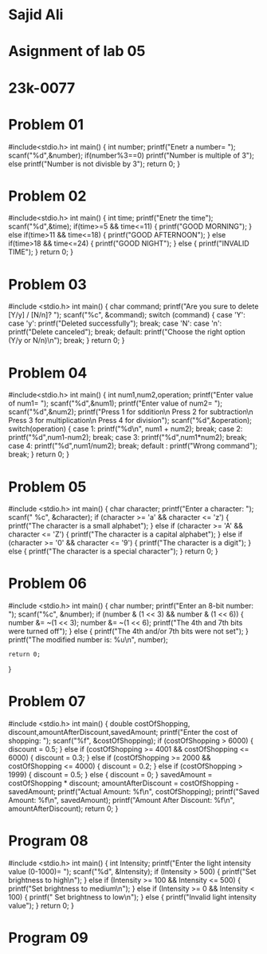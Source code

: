 # Sajid Ali
# Asignment of lab 05
# 23k-0077
# Problem 01

#include<stdio.h>
int main()
{
	int number;
	printf("Enetr a number= ");
	scanf("%d",&number);
	if(number%3==0)
	printf("Number is multiple of 3");
	else
	printf("Number is not divisble by 3");
	return 0;
}

# Problem 02

#include<stdio.h>
int main()
{
	int time;
	printf("Enetr the time");
	scanf("%d",&time);
	if(time>=5 && time<=11)
	{
		printf("GOOD MORNING");
	}
	else if(time>11 && time<=18)
	{
		printf("GOOD AFTERNOON");
	}
	else if(time>18 && time<=24)
	{
		printf("GOOD NIGHT");
	}
	else
	{
		printf("INVALID TIME");
	}
	return 0;
}

# Problem 03

#include <stdio.h>
int main()
{
    char command;
    printf("Are you sure to delete [Y/y] / [N/n]? ");
    scanf("%c", &command);
    switch (command)
	 {
        case 'Y':
        case 'y':
            printf("Deleted successfully");
            break;
        case 'N':
        case 'n':
            printf("Delete canceled");
            break;
        default:
            printf("Choose the right option (Y/y or N/n)\n");
            break;
    }
    return 0;
}

# Problem 04

#include<stdio.h>
int main()
{
	int num1,num2,operation;
	printf("Enter value of num1= ");
	scanf("%d",&num1);
	printf("Enter value of num2= ");
	scanf("%d",&num2);
	printf("Press 1 for sddition\n Press 2 for subtraction\n Press 3 for multiplication\n Press 4 for division");
	scanf("%d",&operation);
	switch(operation)
	{
		case 1:
			printf("%d\n", num1 + num2);
			break;
		case 2:
			printf("%d",num1-num2);
			break;
		case 3:
			printf("%d",num1*num2);
			break;
		case 4:
			printf("%d",num1/num2);
			break;
		default :
			printf("Wrong command");
			break;
	}
	return 0;
}

# Problem 05

#include <stdio.h>
int main()
{
    char character;
    printf("Enter a character: ");
    scanf(" %c", &character);
    if (character >= 'a' && character <= 'z')
	 {
        printf("The character is a small alphabet");
     } 
	else if (character >= 'A' && character <= 'Z') 
	 {
        printf("The character is a capital alphabet");
     }
	else if (character >= '0' && character <= '9') {
        printf("The character is a digit");
     } 
	else
	 {
        printf("The character is a special character");
     }
    return 0;
}

# Problem 06

#include <stdio.h>
int main()
{
     char number; 
    printf("Enter an 8-bit number: ");
    scanf("%c", &number);
    if (number & (1 << 3) && number & (1 << 6))
	 {
        number &= ~(1 << 3); 
        number &= ~(1 << 6); 
        printf("The 4th and 7th bits were turned off");
     } 
	else
	 {
        printf("The 4th and/or 7th bits were not set");
     }
    printf("The modified number is: %u\n", number);

    return 0;
}

# Problem 07

#include <stdio.h>
int main() 
{
    double costOfShopping, discount,amountAfterDiscount,savedAmount;
    printf("Enter the cost of shopping: ");
    scanf("%f", &costOfShopping);
    if (costOfShopping > 6000) 
	 {
        discount = 0.5; 
     } 
	else if (costOfShopping >= 4001 && costOfShopping <= 6000)
	 {
        discount = 0.3; 
     } 
	else if (costOfShopping >= 2000 && costOfShopping <= 4000) 
	 {
        discount = 0.2; 
     } 
	else if (costOfShopping > 1999)
	 {
        discount = 0.5; 
     } 
	else 
	 {
        discount = 0; 
     }
    savedAmount = costOfShopping * discount;
    amountAfterDiscount = costOfShopping - savedAmount;
    printf("Actual Amount: %f\n", costOfShopping);
    printf("Saved Amount: %f\n", savedAmount);
    printf("Amount After Discount: %f\n", amountAfterDiscount);
    return 0;
}

# Program 08

#include <stdio.h>
int main()
 {
    int Intensity;
    printf("Enter the light intensity value (0-1000)= ");
    scanf("%d", &Intensity);
    if (Intensity > 500)
	 {
        printf("Set brightness to high\n");
     } 
	else if (Intensity >= 100 && Intensity <= 500)
	 {
        printf("Set brightness to medium\n");
     }
	 else if (Intensity >= 0 && Intensity < 100)
	 {
        printf(" Set brightness to low\n");
     }
	 else
	  {
        printf("Invalid light intensity value");
      }
    return 0;
}

# Program 09

